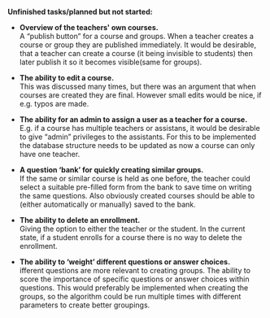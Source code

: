 **Unfinished tasks/planned but not started:**

* **Overview of the teachers' own courses.**  
A “publish button” for a course and groups. When a teacher creates a course or group they are published immediately. It would be desirable, that a teacher can create a course (it being invisible to students) then later publish it so it becomes visible(same for groups).

* **The ability to edit a course.**  
This was discussed many times, but there was an argument that when courses are created they are final. However small edits would be nice, if e.g. typos are made.

* **The ability for an admin to assign a user as a teacher for a course.**  
E.g. if a course has multiple teachers or assistans, it would be desirable to give “admin” privileges to the assistants. For this to be implemented the database structure needs to be updated as now a course can only have one teacher.

* **A question ‘bank’ for quickly creating similar groups.**  
If the same or similar course is held as one before, the teacher could select a suitable pre-filled form from the bank to save time on writing the same questions. Also obviously created courses should be able to (either automatically or manually) saved to the bank.

* **The ability to delete an enrollment.**  
Giving the option to either the teacher or the student. In the current state, if a student enrolls for a course there is no way to delete the enrollment. 

* **The ability to ‘weight’ different questions or answer choices.**  
ifferent questions are more relevant to creating groups. The ability to score the importance of specific questions or answer choices within questions. This would preferably be implemented when creating the groups, so the algorithm could be run multiple times with different parameters to create better groupings.
